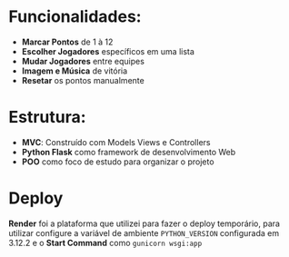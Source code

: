 # Funcionalidades:
- **Marcar Pontos** de 1 à 12
- **Escolher Jogadores** específicos em uma lista
- **Mudar Jogadores** entre equipes
- **Imagem e Música** de vitória
- **Resetar** os pontos manualmente
# Estrutura:
- **MVC**: Construído com Models Views e Controllers
- **Python Flask** como framework de desenvolvimento Web
- **POO** como foco de estudo para organizar o projeto
# Deploy
**Render** foi a plataforma que utilizei para fazer o deploy temporário, para utilizar configure a variável de ambiente `PYTHON_VERSION` configurada em 3.12.2 e o **Start Command** como `gunicorn wsgi:app`

